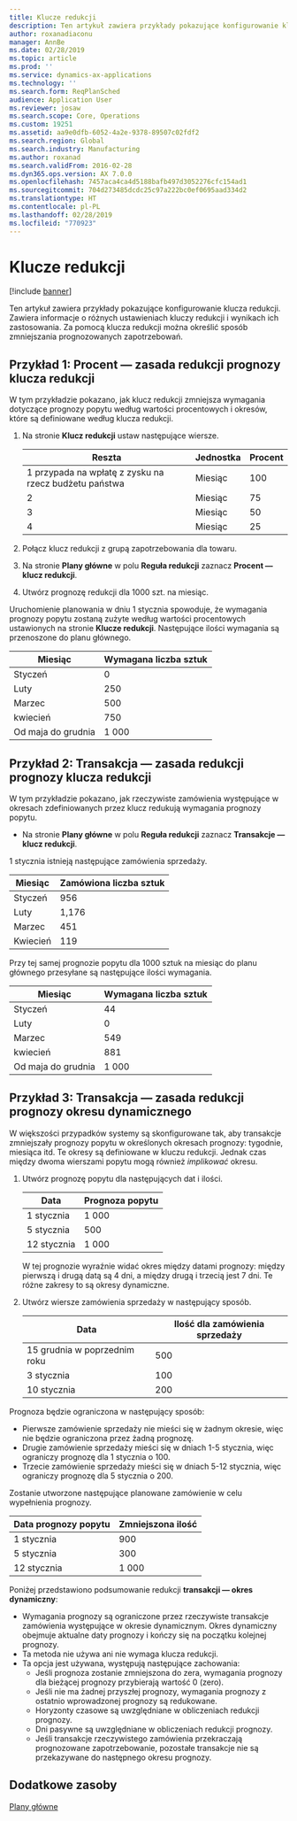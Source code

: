 ```yaml
---
title: Klucze redukcji
description: Ten artykuł zawiera przykłady pokazujące konfigurowanie klucza redukcji. Zawiera informacje o różnych ustawieniach kluczy redukcji i wynikach ich zastosowania. Za pomocą klucza redukcji można określić sposób zmniejszania prognozowanych zapotrzebowań.
author: roxanadiaconu
manager: AnnBe
ms.date: 02/28/2019
ms.topic: article
ms.prod: ''
ms.service: dynamics-ax-applications
ms.technology: ''
ms.search.form: ReqPlanSched
audience: Application User
ms.reviewer: josaw
ms.search.scope: Core, Operations
ms.custom: 19251
ms.assetid: aa9e0dfb-6052-4a2e-9378-89507c02fdf2
ms.search.region: Global
ms.search.industry: Manufacturing
ms.author: roxanad
ms.search.validFrom: 2016-02-28
ms.dyn365.ops.version: AX 7.0.0
ms.openlocfilehash: 7457aca4ca4d5188bafb497d3052276cfc154ad1
ms.sourcegitcommit: 704d273485dcdc25c97a222bc0ef0695aad334d2
ms.translationtype: HT
ms.contentlocale: pl-PL
ms.lasthandoff: 02/28/2019
ms.locfileid: "770923"
---
```

# <a name="reduction-keys"></a>Klucze redukcji

[!include [banner](../includes/banner.md)]

Ten artykuł zawiera przykłady pokazujące konfigurowanie klucza redukcji. Zawiera informacje o różnych ustawieniach kluczy redukcji i wynikach ich zastosowania. Za pomocą klucza redukcji można określić sposób zmniejszania prognozowanych zapotrzebowań.

<a name="example-1-percent---reduction-key-forecast-reduction-principle"></a>Przykład 1: Procent — zasada redukcji prognozy klucza redukcji
---------------------------------------------------------------

W tym przykładzie pokazano, jak klucz redukcji zmniejsza wymagania dotyczące prognozy popytu według wartości procentowych i okresów, które są definiowane według klucza redukcji.

1. Na stronie **Klucz redukcji** ustaw następujące wiersze.

   | Reszta | Jednostka  | Procent |
   |--------|-------|---------|
   |   1 przypada na wpłatę z zysku na rzecz budżetu państwa    | Miesiąc |   100   |
   |   2    | Miesiąc |   75    |
   |   3    | Miesiąc |   50    |
   |   4    | Miesiąc |   25    |


2. Połącz klucz redukcji z grupą zapotrzebowania dla towaru.
3. Na stronie **Plany główne** w polu **Reguła redukcji** zaznacz **Procent — klucz redukcji**.
4. Utwórz prognozę redukcji dla 1000 szt. na miesiąc.

Uruchomienie planowania w dniu 1 stycznia spowoduje, że wymagania prognozy popytu zostaną zużyte według wartości procentowych ustawionych na stronie **Klucze redukcji**. Następujące ilości wymagania są przenoszone do planu głównego.

| Miesiąc                | Wymagana liczba sztuk |
|----------------------|---------------------------|
| Styczeń              | 0                         |
| Luty             | 250                       |
| Marzec                | 500                       |
| kwiecień                | 750                       |
| Od maja do grudnia | 1 000                     |

## <a name="example-2-transactions--reduction-key-forecast-reduction-principle"></a>Przykład 2: Transakcja — zasada redukcji prognozy klucza redukcji
W tym przykładzie pokazano, jak rzeczywiste zamówienia występujące w okresach zdefiniowanych przez klucz redukują wymagania prognozy popytu.

-   Na stronie **Plany główne** w polu **Reguła redukcji** zaznacz **Transakcje — klucz redukcji**.

1 stycznia istnieją następujące zamówienia sprzedaży.

| Miesiąc    | Zamówiona liczba sztuk |
|----------|--------------------------|
| Styczeń  | 956                      |
| Luty | 1,176                    |
| Marzec    | 451                      |
| Kwiecień    | 119                      |

Przy tej samej prognozie popytu dla 1000 sztuk na miesiąc do planu głównego przesyłane są następujące ilości wymagania.

| Miesiąc                | Wymagana liczba sztuk |
|----------------------|---------------------------|
| Styczeń              | 44                        |
| Luty             | 0                         |
| Marzec                | 549                       |
| kwiecień                | 881                       |
| Od maja do grudnia | 1 000                     |

## <a name="example-3-transactions--dynamic-period-forecast-reduction-principle"></a>Przykład 3: Transakcja — zasada redukcji prognozy okresu dynamicznego
W większości przypadków systemy są skonfigurowane tak, aby transakcje zmniejszały prognozy popytu w określonych okresach prognozy: tygodnie, miesiąca itd. Te okresy są definiowane w kluczu redukcji. Jednak czas między dwoma wierszami popytu mogą również *implikować* okresu.

1. Utwórz prognozę popytu dla następujących dat i ilości.

   | Data       | Prognoza popytu |
   |------------|-----------------|
   | 1 stycznia  | 1 000           |
   | 5 stycznia  | 500             |
   | 12 stycznia | 1 000           |

   W tej prognozie wyraźnie widać okres między datami prognozy: między pierwszą i drugą datą są 4 dni, a między drugą i trzecią jest 7 dni. Te różne zakresy to są okresy dynamiczne.
2. Utwórz wiersze zamówienia sprzedaży w następujący sposób.

   | Data                             | Ilość dla zamówienia sprzedaży |
   |----------------------------------|----------------------|
   | 15 grudnia w poprzednim roku | 500                  |
   | 3 stycznia                        | 100                  |
   | 10 stycznia                       | 200                  |

Prognoza będzie ograniczona w następujący sposób:

-   Pierwsze zamówienie sprzedaży nie mieści się w żadnym okresie, więc nie będzie ograniczona przez żadną prognozę.
-   Drugie zamówienie sprzedaży mieści się w dniach 1-5 stycznia, więc ograniczy prognozę dla 1 stycznia o 100.
-   Trzecie zamówienie sprzedaży mieści się w dniach 5-12 stycznia, więc ograniczy prognozę dla 5 stycznia o 200.

Zostanie utworzone następujące planowane zamówienie w celu wypełnienia prognozy.

| Data prognozy popytu | Zmniejszona ilość |
|----------------------|------------------|
| 1 stycznia            | 900              |
| 5 stycznia            | 300              |
| 12 stycznia           | 1 000            |

Poniżej przedstawiono podsumowanie redukcji **transakcji — okres dynamiczny**:

-   Wymagania prognozy są ograniczone przez rzeczywiste transakcje zamówienia występujące w okresie dynamicznym. Okres dynamiczny obejmuje aktualne daty prognozy i kończy się na początku kolejnej prognozy.
-   Ta metoda nie używa ani nie wymaga klucza redukcji.
-   Ta opcja jest używana, występują następujące zachowania:
    -   Jeśli prognoza zostanie zmniejszona do zera, wymagania prognozy dla bieżącej prognozy przybierają wartość 0 (zero).
    -   Jeśli nie ma żadnej przyszłej prognozy, wymagania prognozy z ostatnio wprowadzonej prognozy są redukowane.
    -   Horyzonty czasowe są uwzględniane w obliczeniach redukcji prognozy.
    -   Dni pasywne są uwzględniane w obliczeniach redukcji prognozy.
    -   Jeśli transakcje rzeczywistego zamówienia przekraczają prognozowane zapotrzebowanie, pozostałe transakcje nie są przekazywane do następnego okresu prognozy.


<a name="additional-resources"></a>Dodatkowe zasoby
--------

[Plany główne](master-plans.md)



